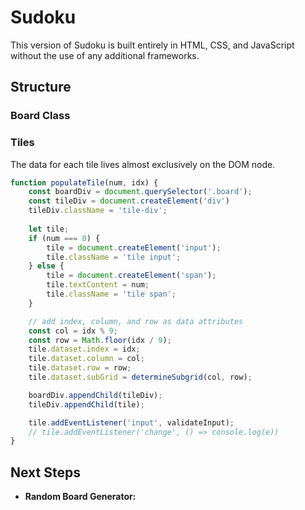 # Sudoku

This version of Sudoku is built entirely in HTML, CSS, and JavaScript without the use of any additional frameworks.

## Structure
### Board Class 

### Tiles
The data for each tile lives almost exclusively on the DOM node. 
```javascript
function populateTile(num, idx) {
    const boardDiv = document.querySelector('.board');
    const tileDiv = document.createElement('div')
    tileDiv.className = 'tile-div';
    
    let tile;
    if (num === 0) {
        tile = document.createElement('input');
        tile.className = 'tile input';
    } else {
        tile = document.createElement('span');
        tile.textContent = num;
        tile.className = 'tile span';
    }

    // add index, column, and row as data attributes 
    const col = idx % 9;
    const row = Math.floor(idx / 9);
    tile.dataset.index = idx;
    tile.dataset.column = col;
    tile.dataset.row = row;
    tile.dataset.subGrid = determineSubgrid(col, row);

    boardDiv.appendChild(tileDiv);
    tileDiv.appendChild(tile); 

    tile.addEventListener('input', validateInput);
    // tile.addEventListener('change', () => console.log(e))
}
```



## Next Steps
* **Random Board Generator:** 